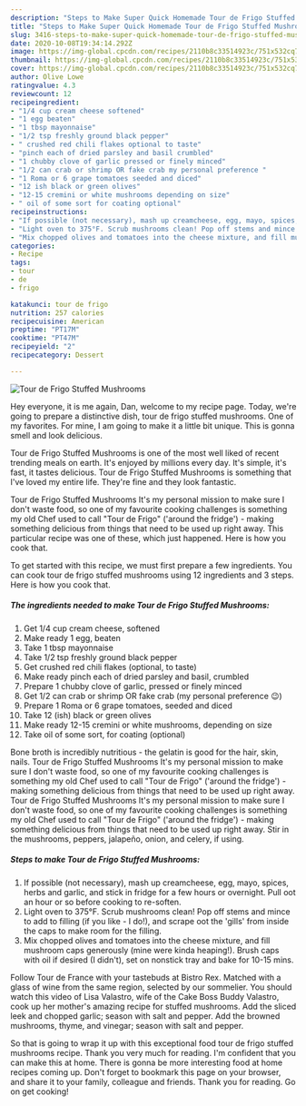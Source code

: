 ```yaml
---
description: "Steps to Make Super Quick Homemade Tour de Frigo Stuffed Mushrooms"
title: "Steps to Make Super Quick Homemade Tour de Frigo Stuffed Mushrooms"
slug: 3416-steps-to-make-super-quick-homemade-tour-de-frigo-stuffed-mushrooms
date: 2020-10-08T19:34:14.292Z
image: https://img-global.cpcdn.com/recipes/2110b8c33514923c/751x532cq70/tour-de-frigo-stuffed-mushrooms-recipe-main-photo.jpg
thumbnail: https://img-global.cpcdn.com/recipes/2110b8c33514923c/751x532cq70/tour-de-frigo-stuffed-mushrooms-recipe-main-photo.jpg
cover: https://img-global.cpcdn.com/recipes/2110b8c33514923c/751x532cq70/tour-de-frigo-stuffed-mushrooms-recipe-main-photo.jpg
author: Olive Lowe
ratingvalue: 4.3
reviewcount: 12
recipeingredient:
- "1/4 cup cream cheese softened"
- "1 egg beaten"
- "1 tbsp mayonnaise"
- "1/2 tsp freshly ground black pepper"
- " crushed red chili flakes optional to taste"
- "pinch each of dried parsley and basil crumbled"
- "1 chubby clove of garlic pressed or finely minced"
- "1/2 can crab or shrimp OR fake crab my personal preference "
- "1 Roma or 6 grape tomatoes seeded and diced"
- "12 ish black or green olives"
- "12-15 cremini or white mushrooms depending on size"
- " oil of some sort for coating optional"
recipeinstructions:
- "If possible (not necessary), mash up creamcheese, egg, mayo, spices, herbs and garlic, and stick in fridge for a few hours or overnight. Pull oot an hour or so before cooking to re-soften."
- "Light oven to 375°F. Scrub mushrooms clean! Pop off stems and mince to add to filling (if you like - I do!), and scrape oot the &#39;gills&#39; from inside the caps to make room for the filling."
- "Mix chopped olives and tomatoes into the cheese mixture, and fill mushroom caps generously (mine were kinda heaping!). Brush caps with oil if desired (I didn&#39;t), set on nonstick tray and bake for 10-15 mins."
categories:
- Recipe
tags:
- tour
- de
- frigo

katakunci: tour de frigo 
nutrition: 257 calories
recipecuisine: American
preptime: "PT17M"
cooktime: "PT47M"
recipeyield: "2"
recipecategory: Dessert

---
```



![Tour de Frigo Stuffed Mushrooms](https://img-global.cpcdn.com/recipes/2110b8c33514923c/751x532cq70/tour-de-frigo-stuffed-mushrooms-recipe-main-photo.jpg)

Hey everyone, it is me again, Dan, welcome to my recipe page. Today, we're going to prepare a distinctive dish, tour de frigo stuffed mushrooms. One of my favorites. For mine, I am going to make it a little bit unique. This is gonna smell and look delicious.

Tour de Frigo Stuffed Mushrooms is one of the most well liked of recent trending meals on earth. It's enjoyed by millions every day. It's simple, it's fast, it tastes delicious. Tour de Frigo Stuffed Mushrooms is something that I've loved my entire life. They're fine and they look fantastic.

Tour de Frigo Stuffed Mushrooms It&#39;s my personal mission to make sure I don&#39;t waste food, so one of my favourite cooking challenges is something my old Chef used to call &#34;Tour de Frigo&#34; (&#39;around the fridge&#39;) - making something delicious from things that need to be used up right away. This particular recipe was one of these, which just happened. Here is how you cook that.


To get started with this recipe, we must first prepare a few ingredients. You can cook tour de frigo stuffed mushrooms using 12 ingredients and 3 steps. Here is how you cook that.

<!--inarticleads1-->

##### The ingredients needed to make Tour de Frigo Stuffed Mushrooms:

1. Get 1/4 cup cream cheese, softened
1. Make ready 1 egg, beaten
1. Take 1 tbsp mayonnaise
1. Take 1/2 tsp freshly ground black pepper
1. Get  crushed red chili flakes (optional, to taste)
1. Make ready pinch each of dried parsley and basil, crumbled
1. Prepare 1 chubby clove of garlic, pressed or finely minced
1. Get 1/2 can crab or shrimp OR fake crab (my personal preference 😉)
1. Prepare 1 Roma or 6 grape tomatoes, seeded and diced
1. Take 12 (ish) black or green olives
1. Make ready 12-15 cremini or white mushrooms, depending on size
1. Take  oil of some sort, for coating (optional)


Bone broth is incredibly nutritious - the gelatin is good for the hair, skin, nails. Tour de Frigo Stuffed Mushrooms It&#39;s my personal mission to make sure I don&#39;t waste food, so one of my favourite cooking challenges is something my old Chef used to call &#34;Tour de Frigo&#34; (&#39;around the fridge&#39;) - making something delicious from things that need to be used up right away. Tour de Frigo Stuffed Mushrooms It&#39;s my personal mission to make sure I don&#39;t waste food, so one of my favourite cooking challenges is something my old Chef used to call &#34;Tour de Frigo&#34; (&#39;around the fridge&#39;) - making something delicious from things that need to be used up right away. Stir in the mushrooms, peppers, jalapeño, onion, and celery, if using. 

<!--inarticleads2-->

##### Steps to make Tour de Frigo Stuffed Mushrooms:

1. If possible (not necessary), mash up creamcheese, egg, mayo, spices, herbs and garlic, and stick in fridge for a few hours or overnight. Pull oot an hour or so before cooking to re-soften.
1. Light oven to 375°F. Scrub mushrooms clean! Pop off stems and mince to add to filling (if you like - I do!), and scrape oot the &#39;gills&#39; from inside the caps to make room for the filling.
1. Mix chopped olives and tomatoes into the cheese mixture, and fill mushroom caps generously (mine were kinda heaping!). Brush caps with oil if desired (I didn&#39;t), set on nonstick tray and bake for 10-15 mins.


Follow Tour de France with your tastebuds at Bistro Rex. Matched with a glass of wine from the same region, selected by our sommelier. You should watch this video of Lisa Valastro, wife of the Cake Boss Buddy Valastro, cook up her mother&#39;s amazing recipe for stuffed mushrooms. Add the sliced leek and chopped garlic; season with salt and pepper. Add the browned mushrooms, thyme, and vinegar; season with salt and pepper. 

So that is going to wrap it up with this exceptional food tour de frigo stuffed mushrooms recipe. Thank you very much for reading. I'm confident that you can make this at home. There is gonna be more interesting food at home recipes coming up. Don't forget to bookmark this page on your browser, and share it to your family, colleague and friends. Thank you for reading. Go on get cooking!

